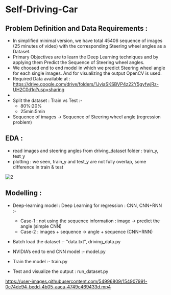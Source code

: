 # Self-Driving-Car

## Problem Definition and Data Requirements :

- In simplified minimal version, we have total 45406 sequence of images (25 minutes of video) with the corresponding Steering wheel angles as a Dataset.
- Primary Objectives are to learn the Deep Learning techniques and by applying them Predict the Sequence of Steering wheel angles.
- We choosed end to end model in which we predict Steering wheel angle for each single images. And for visualizing the output OpenCV is used.
- Required Data available at : https://drive.google.com/drive/folders/1JviaSKSBVP4z22Y5gyfwjRz-UH2C0d1q?usp=sharing
- 
- Split the dataset : Train vs Test :-
    - 80%:20%
    - 25min:5min
- Sequence of images -> Sequence of Steering wheel angle (regression problem)

## EDA :

- read images and steering angles from driving_dataset folder : train_y, test_y
- plotting : we seen, train_y and test_y are not fully overlap, some difference in train & test

![2](https://user-images.githubusercontent.com/54996809/154904867-d2027431-7a66-4de0-9892-6536d95c9fdf.png)

## Modelling :

- Deep-learning model : Deep Learning for regression : CNN, CNN+RNN :-
    - Case-1 : not using the sequence information : image -> predict the angle (simple CNN)
    - Case-2 : images + sequence -> angle + sequence (CNN+RNN)

- Batch load the dataset :- "data.txt", driving_data.py

- NVIDIA’s end to end CNN model :- model.py
 
- Train the model :- train.py

- Test and visualize the output : run_dataset.py



https://user-images.githubusercontent.com/54996809/154907991-0c74de94-bedd-4b05-aaca-4749c469433d.mp4




